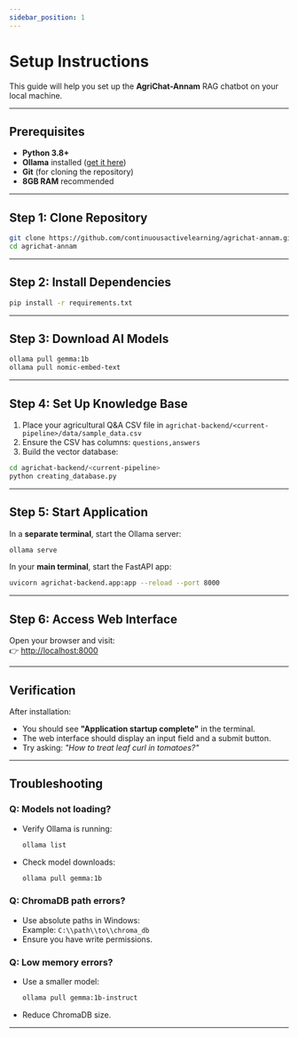 ```yaml
---
sidebar_position: 1
---
```


# Setup Instructions

This guide will help you set up the **AgriChat-Annam** RAG chatbot on your local machine.

---

## Prerequisites

- **Python 3.8+**
- **Ollama** installed ([get it here](https://ollama.ai))
- **Git** (for cloning the repository)
- **8GB RAM** recommended

---

## Step 1: Clone Repository

```bash
git clone https://github.com/continuousactivelearning/agrichat-annam.git
cd agrichat-annam
```

---


## Step 2: Install Dependencies

```bash
pip install -r requirements.txt
```

---

## Step 3: Download AI Models

```bash
ollama pull gemma:1b
ollama pull nomic-embed-text
```

---

## Step 4: Set Up Knowledge Base

1. Place your agricultural Q&A CSV file in `agrichat-backend/<current-pipeline>/data/sample_data.csv`
2. Ensure the CSV has columns: `questions,answers`
3. Build the vector database:

```bash
cd agrichat-backend/<current-pipeline>
python creating_database.py
```

---

## Step 5: Start Application

In a **separate terminal**, start the Ollama server:

```bash
ollama serve
```

In your **main terminal**, start the FastAPI app:

```bash
uvicorn agrichat-backend.app:app --reload --port 8000
```

---

## Step 6: Access Web Interface

Open your browser and visit:  
👉 [http://localhost:8000](http://localhost:8000)

---


## Verification

After installation:

- You should see **"Application startup complete"** in the terminal.
- The web interface should display an input field and a submit button.
- Try asking: *"How to treat leaf curl in tomatoes?"*

---

## Troubleshooting

### Q: Models not loading?

- Verify Ollama is running:  
  ```bash
  ollama list
  ```
- Check model downloads:  
  ```bash
  ollama pull gemma:1b
  ```

### Q: ChromaDB path errors?

- Use absolute paths in Windows:  
  Example: `C:\\path\\to\\chroma_db`
- Ensure you have write permissions.

### Q: Low memory errors?

- Use a smaller model:  
  ```bash
  ollama pull gemma:1b-instruct
  ```
- Reduce ChromaDB size.

---

